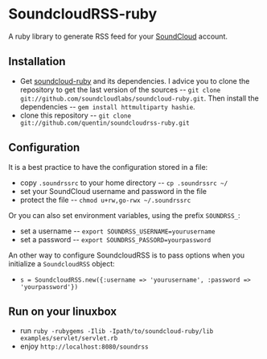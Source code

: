 SoundcloudRSS-ruby
==================

A ruby library to generate RSS feed for your
[SoundCloud](http://www.soundcloud.com/) account.

Installation
------------

  * Get [soundcloud-ruby](https://github.com/soundcloudlabs/soundcloud-ruby) and its dependencies. 
    I advice you to clone the repository to get the last version of the sources -- `git clone git://github.com/soundcloudlabs/soundcloud-ruby.git`.
    Then install the dependencies -- `gem install httmultiparty hashie`.
  * clone this repository -- `git clone git://github.com/quentin/soundcloudrss-ruby.git`

Configuration
-------------

It is a best practice to have the configuration stored in a file:

  * copy `.soundrssrc` to your home directory -- `cp .soundrssrc ~/`
  * set your SoundCloud username and password in the file
  * protect the file -- `chmod u+rw,go-rwx ~/.soundrssrc`

Or you can also set environment variables, using the prefix `SOUNDRSS_`:

  * set a username -- `export SOUNDRSS_USERNAME=yourusername`
  * set a password -- `export SOUNDRSS_PASSORD=yourpassword`

An other way to configure SoundcloudRSS is to pass options when you initialize
a `SoundcloudRSS` object:

  * `s = SoundcloudRSS.new({:username => 'yourusername', :password => 'yourpassword'})`

Run on your linuxbox
--------------------

  * run `ruby -rubygems -Ilib -Ipath/to/soundcloud-ruby/lib examples/servlet/servlet.rb`
  * enjoy `http://localhost:8080/soundrss`

